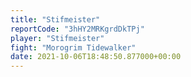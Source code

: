 ```yaml
---
title: "Stifmeister"
reportCode: "3hHY2MRKgrdDkTPj"
player: "Stifmeister"
fight: "Morogrim Tidewalker"
date: 2021-10-06T18:48:50.877000+00:00
---
```

